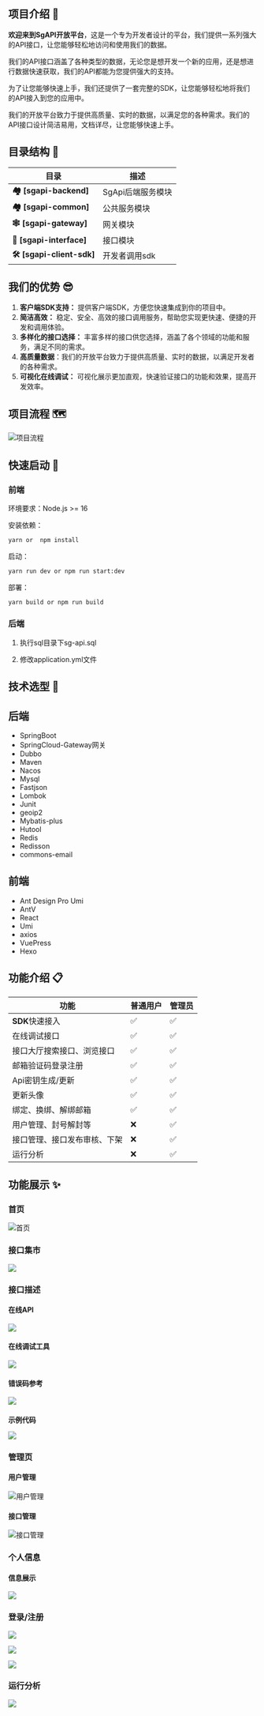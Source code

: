 ## 项目介绍 🙋

**欢迎来到SgAPI开放平台**，这是一个专为开发者设计的平台，我们提供一系列强大的API接口，让您能够轻松地访问和使用我们的数据。

我们的API接口涵盖了各种类型的数据，无论您是想开发一个新的应用，还是想进行数据快速获取，我们的API都能为您提供强大的支持。

为了让您能够快速上手，我们还提供了一套完整的SDK，让您能够轻松地将我们的API接入到您的应用中。

我们的开放平台致力于提供高质量、实时的数据，以满足您的各种需求。我们的API接口设计简洁易用，文档详尽，让您能够快速上手。




## 目录结构 📑


| 目录                     | 描述              |
| ------------------------ | ----------------- |
| **🏘️ [sgapi-backend]**    | SgApi后端服务模块 |
| **🏘️ [sgapi-common]**     | 公共服务模块      |
| **🕸️ [sgapi-gateway]**    | 网关模块          |
| **🔗 [sgapi-interface]**  | 接口模块          |
| **🛠 [sgapi-client-sdk]** | 开发者调用sdk     |

## 我们的优势 😎

1. **客户端SDK支持：** 提供客户端SDK，方便您快速集成到你的项目中。
2. **简洁高效：** 稳定、安全、高效的接口调用服务，帮助您实现更快速、便捷的开发和调用体验。
3. **多样化的接口选择：** 丰富多样的接口供您选择，涵盖了各个领域的功能和服务，满足不同的需求。
4. **高质量数据**：我们的开放平台致力于提供高质量、实时的数据，以满足开发者的各种需求。
5. **可视化在线调试：** 可视化展示更加直观，快速验证接口的功能和效果，提高开发效率。

## 项目流程 🗺️

![项目流程](https://github.com/username514/SgApi/blob/master/sgapi/sgapi-backend/src/main/resources/static/img/avatarUrl/img_9.png?raw=true)

## 快速启动 🚀

### 前端

环境要求：Node.js >= 16

安装依赖：

```bash
yarn or  npm install
```

启动：

```bash
yarn run dev or npm run start:dev
```

部署：

```bash
yarn build or npm run build
```

### 后端

1. 执行sql目录下sg-api.sql

2. 修改application.yml文件

## 技术选型 🎯

## 后端

- SpringBoot
- SpringCloud-Gateway网关
- Dubbo
- Maven
- Nacos
- Mysql
- Fastjson
- Lombok
- Junit
- geoip2
- Mybatis-plus
- Hutool
- Redis
- Redisson
- commons-email

## 前端

- Ant Design Pro Umi
- AntV
- React
- Umi
- axios
- VuePress
- Hexo

## 功能介绍 📋

| **功能**                     | **普通用户** | **管理员** |
| ---------------------------- | ------------ | ---------- |
| **SDK**快速接入              | ✅            | ✅          |
| 在线调试接口                 | ✅            | ✅          |
| 接口大厅搜索接口、浏览接口   | ✅            | ✅          |
| 邮箱验证码登录注册           | ✅            | ✅          |
| Api密钥生成/更新             | ✅            | ✅          |
| 更新头像                     | ✅            | ✅          |
| 绑定、换绑、解绑邮箱         | ✅            | ✅          |
| 用户管理、封号解封等         | ❌            | ✅          |
| 接口管理、接口发布审核、下架 | ❌            | ✅          |
| 运行分析                     | ❌            | ✅          |

## 功能展示 ✨

### 首页

![首页](https://github.com/username514/SgApi/blob/master/sgapi/sgapi-backend/src/main/resources/static/img/avatarUrl/img_3.png?raw=true)

### 接口集市

![](https://github.com/username514/SgApi/blob/master/sgapi/sgapi-backend/src/main/resources/static/img/avatarUrl/img_6.png?raw=true)

### 接口描述

#### **在线API**

![](https://github.com/username514/SgApi/blob/master/sgapi/sgapi-backend/src/main/resources/static/img/avatarUrl/img_10.png?raw=true)

#### 在线调试工具

![](https://github.com/username514/SgApi/blob/master/sgapi/sgapi-backend/src/main/resources/static/img/avatarUrl/img_11.png?raw=true)

#### **错误码参考**

![](https://github.com/username514/SgApi/blob/master/sgapi/sgapi-backend/src/main/resources/static/img/avatarUrl/img_12.png?raw=true)

<h4>示例代码

![](https://github.com/username514/SgApi/blob/master/sgapi/sgapi-backend/src/main/resources/static/img/avatarUrl/img_13.png?raw=true)

### 管理页

#### 用户管理

![用户管理](https://github.com/username514/SgApi/blob/master/sgapi/sgapi-backend/src/main/resources/static/img/avatarUrl/img_4.png?raw=true)

#### 接口管理

![接口管理](https://github.com/username514/SgApi/blob/master/sgapi/sgapi-backend/src/main/resources/static/img/avatarUrl/img_5.png?raw=true)

### 个人信息

#### 信息展示

![](https://github.com/username514/SgApi/blob/master/sgapi/sgapi-backend/src/main/resources/static/img/avatarUrl/img_8.png?raw=true)

### 登录/注册

![](https://github.com/username514/SgApi/blob/master/sgapi/sgapi-backend/src/main/resources/static/img/avatarUrl/img.png?raw=true)

![](https://github.com/username514/SgApi/blob/master/sgapi/sgapi-backend/src/main/resources/static/img/avatarUrl/img_1.png?raw=true)

![](https://github.com/username514/SgApi/blob/master/sgapi/sgapi-backend/src/main/resources/static/img/avatarUrl/img_2.png?raw=true)

<h3>运行分析

![](https://github.com/username514/SgApi/blob/master/sgapi/sgapi-backend/src/main/resources/static/img/avatarUrl/img_7.png?raw=true)

